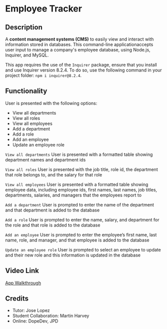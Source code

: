 # Employee Tracker

## Description

A **content management systems (CMS)** to easily view and interact with information stored in databases. This command-line applicationaccepts user input to manage a company's employee database, using Node.js, Inquirer, and MySQL.

This app requires the use of the `Inquirer` package, ensure that you install and use Inquirer version 8.2.4. To do so, use the following command in your project folder: `npm i inquirer@8.2.4`.

## Functionality

User is presented with the following options: 
- View all departments
- View all roles
- View all employees
- Add a department
- Add a role
- Add an employee
- Update an employee role

`View all departments`
User is presented with a formatted table showing department names and department ids

`View all roles`
User is presented with the job title, role id, the department that role belongs to, and the salary for that role

`View all employees`
User is presented with a formatted table showing employee data, including employee ids, first names, last names, job titles, departments, salaries, and managers that the employees report to

`Add a department`
User is prompted to enter the name of the department and that department is added to the database

`Add a role`
User is prompted to enter the name, salary, and department for the role and that role is added to the database

`Add an employee`
User is prompted to enter the employee’s first name, last name, role, and manager, and that employee is added to the database

`Update an employee role`
User is prompted to select an employee to update and their new role and this information is updated in the database 
## Video Link

[App Walkthrough](https://drive.google.com/file/d/1SHz5yQBAS9xjwlo_xa9bXCHluesaHOxg/view)

## Credits

- Tutor: Jose Lopez
- Student Collaboration: Martin Harvey
- Online: DopeDev, JPD